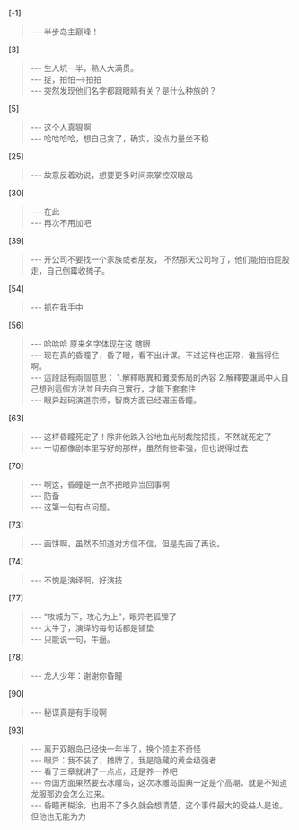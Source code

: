 
[-1] 
>--- 半步岛主巅峰！<br>

[3] 
>--- 生人坑一半，熟人大满贯。<br>
>--- 捉，拍怕—>拍拍<br>
>--- 突然发现他们名字都跟眼睛有关？是什么种族的？<br>

[5] 
>--- 这个人真狠啊<br>
>--- 哈哈哈哈，想自己贪了，确实，没点力量坐不稳<br>

[25] 
>--- 故意反着劝说，想要更多时间来掌控双眼岛<br>

[30] 
>--- 在此<br>
>--- 再次不用加吧<br>

[39] 
>--- 开公司不要找一个家族或者朋友，
不然那天公司垮了，他们能拍拍屁股走，自己倒霉收摊子。<br>

[54] 
>--- 抓在我手中<br>

[56] 
>--- 哈哈哈 原来名字体现在这 瞎眼<br>
>--- 现在真的昏瞳了，昏了眼，看不出计谋。不过这样也正常，谁挡得住啊。<br>
>--- 這段話有兩個意思：
1.解釋眼異和灘漠佈局的內容
2.解釋要讓局中人自己想到這個方法並且去自己實行，才能下套套住<br>
>--- 眼异起码演道宗师，智商方面已经碾压昏瞳。<br>

[63] 
>--- 这样昏瞳死定了！除非他跌入谷地血光制裁院招揽，不然就死定了<br>
>--- 一切都像剧本里写好的那样，虽然有些牵强，但也说得过去<br>

[70] 
>--- 啊这，昏瞳是一点不把眼异当回事啊<br>
>--- 防备<br>
>--- 这第一句有点问题。<br>

[73] 
>--- 画饼啊，虽然不知道对方信不信，但是先画了再说。<br>

[74] 
>--- 不愧是演绎啊，好演技<br>

[77] 
>--- “攻城为下，攻心为上”，眼异老狐狸了<br>
>--- 太牛了，演绎的每句话都是铺垫<br>
>--- 只能说一句，牛逼。<br>

[78] 
>--- 龙人少年：谢谢你昏瞳<br>

[90] 
>--- 秘谍真是有手段啊<br>

[93] 
>--- 离开双眼岛已经快一年半了，换个领主不奇怪<br>
>--- 眼异：我不装了，摊牌了，我是隐藏的黄金级强者<br>
>--- 看了三章就讲了一点点，还是养一养吧<br>
>--- 帝国方面果然要去冰雕岛，这次冰雕岛国典一定是个高潮。就是不知道龙服那边会怎么过来。<br>
>--- 昏瞳再糊涂，也用不了多久就会想清楚，这个事件最大的受益人是谁。但他也无能为力<br>
